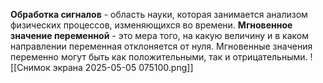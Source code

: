 **Обработка сигналов** - область науки, которая занимается анализом физических процессов, изменяющихся во времени.
**Мгновенное значение переменной** - это мера того, на какую величину и в каком направлении переменная отклоняется от нуля. Мгновенные значения переменно могут быть как положительными, так и отрицательными.
![[Снимок экрана 2025-05-05 075100.png]]

